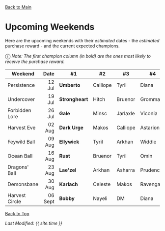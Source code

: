 [Back to Main](index.md)

# Upcoming Weekends

Here are the upcoming weekends with their *estimated* dates - the *estimated* purchase reward - and the current expected champions.

<span style="font-size:1.2em;">ⓘ</span> *Note: The first champion column (in bold) are the ones most likely to receive the purchase reward.*

| Weekend | Date | #1 | #2 | #3 | #4 | #5 | Reward |
|---|--:|---|---|---|---|---|---|
| Persistence | 12 Jul | **Umberto** | Calliope | Tyril | Diana | Artemis | Golden Epic |
| Undercover | 19 Jul | **Strongheart** | Hitch | Bruenor | Gromma | Catti-brie | Golden Epic |
| Forbidden Lore | 26 Jul | **Gale** | Minsc | Jarlaxle | Viconia | Shadowheart | Golden Epic |
| Harvest Eve | 02 Aug | **Dark Urge** | Makos | Calliope | Astarion | Wyll | Golden Epic |
| Feywild Ball | 09 Aug | **Ellywick** | Tyril | Arkhan | Widdle | Prudence | Golden Epic |
| Ocean Ball | 16 Aug | **Rust** | Bruenor | Tyril | Omin | Hew Maan | Golden Epic |
| Dragons' Ball | 23 Aug | **Lae'zel** | Arkhan | Asharra | Prudence | Deekin | Golden Epic |
| Demonsbane | 30 Aug | **Karlach** | Celeste | Makos | Ravengard | Wyll | Golden Epic |
| Harvest Circle | 06 Sept | **Bobby** | Nayeli | DM | Diana | Calliope | Golden Epic |

[Back to Top](#top)

*Last Modified: {{ site.time }}*
